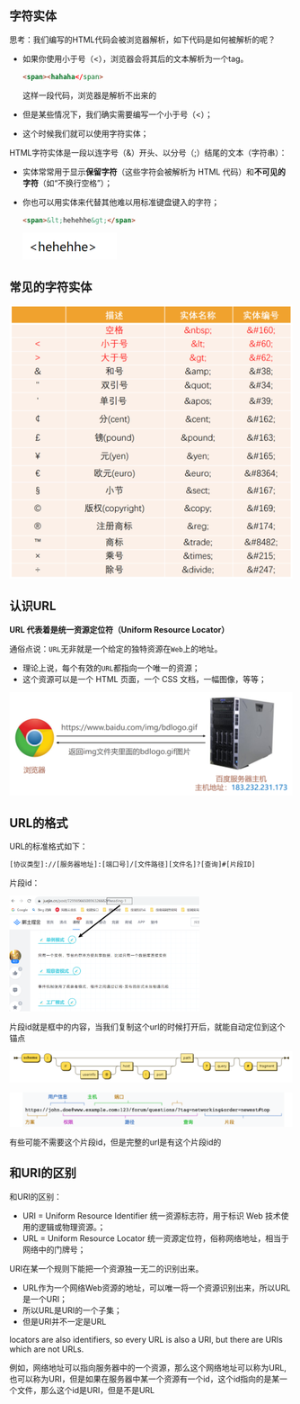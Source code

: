 ## 字符实体

思考：我们编写的HTML代码会被浏览器解析，如下代码是如何被解析的呢？ 

- 如果你使用小于号（<），浏览器会将其后的文本解析为一个tag。 

  ```html
  <span><hahaha</span>
  ```

  这样一段代码，浏览器是解析不出来的

  

- 但是某些情况下，我们确实需要编写一个小于号（<）； 

- 这个时候我们就可以使用字符实体；





HTML字符实体是一段以连字号（&）开头、以分号（;）结尾的文本（字符串）：

- 实体常常用于显示**保留字符**（这些字符会被解析为 HTML 代码）和**不可见的字符**（如“不换行空格”）； 

- 你也可以用实体来代替其他难以用标准键盘键入的字符；

  ```html
  <span>&lt;hehehhe&gt;</span>
  ```

  <img src="assets/5.字符实体URL.assets/image-20231112004950765.png" alt="image-20231112004950765" style="zoom: 67%;" />







## 常见的字符实体

![image-20231112005322015](assets/5.字符实体URL.assets/image-20231112005322015.png)





## 认识URL

**URL 代表着是统一资源定位符（Uniform Resource Locator）**

通俗点说：`URL`无非就是一个给定的独特资源在`Web`上的地址。

- 理论上说，每个有效的`URL`都指向一个唯一的资源；
- 这个资源可以是一个 HTML 页面，一个 CSS 文档，一幅图像，等等；

![image-20231112010441286](assets/5.字符实体URL.assets/image-20231112010441286.png)





## URL的格式

URL的标准格式如下：

```txt
[协议类型]://[服务器地址]:[端口号]/[文件路径][文件名]?[查询]#[片段ID]
```



片段id：

<img src="assets/5.字符实体URL.assets/image-20231112010843542.png" alt="image-20231112010843542" style="zoom: 33%;" />

片段id就是框中的内容，当我们复制这个url的时候打开后，就能自动定位到这个锚点



![image-20231112010524879](assets/5.字符实体URL.assets/image-20231112010524879.png)



![image-20231112010538805](assets/5.字符实体URL.assets/image-20231112010538805.png)

有些可能不需要这个片段id，但是完整的url是有这个片段id的





## 和URI的区别

 和URI的区别： 

- URI = Uniform Resource Identifier 统一资源标志符，用于标识 Web 技术使用的逻辑或物理资源。； 
- URL = Uniform Resource Locator 统一资源定位符，俗称网络地址，相当于网络中的门牌号；

URI在某一个规则下能把一个资源独一无二的识别出来。 

- URL作为一个网络Web资源的地址，可以唯一将一个资源识别出来，所以URL是一个URI； 
- 所以URL是URI的一个子集； 
- 但是URI并不一定是URL

locators are also identifiers, so every URL is also a URI, but there are URIs which are not URLs.

例如，网络地址可以指向服务器中的一个资源，那么这个网络地址可以称为URL,也可以称为URI，但是如果在服务器中某一个资源有一个id，这个id指向的是某一个文件，那么这个id是URI，但是不是URL

